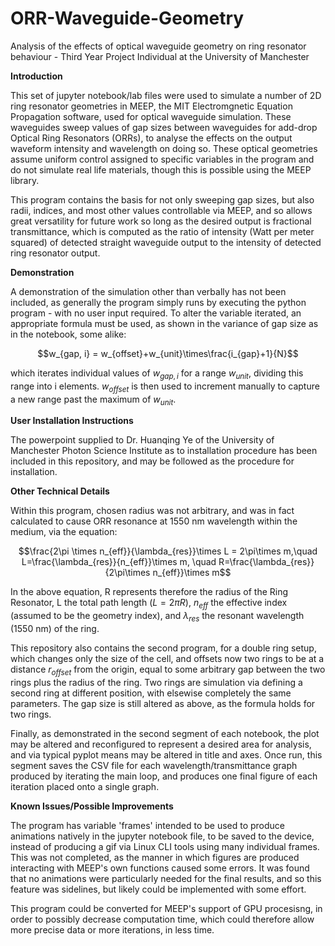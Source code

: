 # ORR-Waveguide-Geometry
Analysis of the effects of optical waveguide geometry on ring resonator behaviour - Third Year Project Individual at the University of Manchester

**Introduction**

This set of jupyter notebook/lab files were used to simulate a number of 2D ring resonator geometries in MEEP, the MIT Electromgnetic Equation Propagation software, used for optical waveguide simulation. These waveguides sweep values of gap sizes between waveguides for add-drop Optical Ring Resonators (ORRs), to analyse the effects on the output waveform intensity and wavelength on doing so. These optical geometries assume uniform control assigned to specific variables in the program and do not simulate real life materials, though this is possible using the MEEP library. 

This program contains the basis for not only sweeping gap sizes, but also radii, indices, and most other values controllable via MEEP, and so allows great versatility for future work so long as the desired output is fractional transmittance, which is computed as the ratio of intensity (Watt per meter squared) of detected straight waveguide output to the intensity of detected ring resonator output. 

**Demonstration**

A demonstration of the simulation other than verbally has not been included, as generally the program simply runs by executing the python program - with no user input required. To alter the variable iterated, an appropriate formula must be used, as shown in the variance of gap size as in the notebook, some alike:

$$w_{gap, i} = w_{offset}+w_{unit}\times\frac{i_{gap}+1}{N}$$

which iterates individual values of $w_{gap, i}$ for a range $w_{unit}$, dividing this range into i elements. $w_{offset}$ is then used to increment manually to capture a new range past the maximum of $w_{unit}$.

**User Installation Instructions**

The powerpoint supplied to Dr. Huanqing Ye of the University of Manchester Photon Science Institute as to installation procedure has been included in this repository, and may be followed as the procedure for installation.

**Other Technical Details**

Within this program, chosen radius was not arbitrary, and was in fact calculated to cause ORR resonance at 1550 nm wavelength within the medium, via the equation:

$$\frac{2\pi \times n_{eff}}{\lambda_{res}}\times L = 2\pi\times m,\quad L=\frac{\lambda_{res}}{n_{eff}}\times m, \quad R=\frac{\lambda_{res}}{2\pi\times n_{eff}}\times m$$

In the above equation, R represents therefore the radius of the Ring Resonator, L the total path length ($L=2\pi R$), $n_{eff}$ the effective index (assumed to be the geometry index), and $\lambda_{res}$ the resonant wavelength (1550 nm) of the ring.

This repository also contains the second program, for a double ring setup, which changes only the size of the cell, and offsets now two rings to be at a distance $r_{offset}$ from the origin, equal to some arbitrary gap between the two rings plus the radius of the ring. Two rings are simulation via defining a second ring at different position, with elsewise completely the same parameters. The gap size is still altered as above, as the formula holds for two rings. 

Finally, as demonstrated in the second segment of each notebook, the plot may be altered and reconfigured to represent a desired area for analysis, and via typical pyplot means may be altered in title and axes. Once run, this segment saves the CSV file for each wavelength/transmittance graph produced by iterating the main loop, and produces one final figure of each iteration placed onto a single graph.

**Known Issues/Possible Improvements**

The program has variable 'frames' intended to be used to produce animations natively in the jupyter notebook file, to be saved to the device, instead of producing a gif via Linux CLI tools using many individual frames. This was not completed, as the manner in which figures are produced interacting with MEEP's own functions caused some errors. It was found that no animations were particularly needed for the final results, and so this feature was sidelines, but likely could be implemented with some effort. 

This program could be converted for MEEP's support of GPU procesisng, in order to possibly decrease computation time, which could therefore allow more precise data or more iterations, in less time. 

